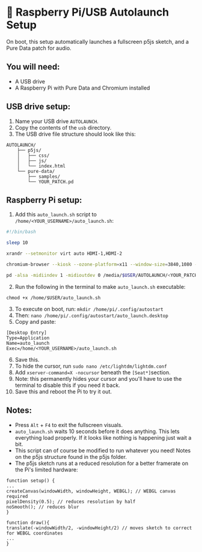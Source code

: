 # 🥧 Raspberry Pi/USB Autolaunch Setup

On boot, this setup automatically launches a fullscreen p5js sketch, and a Pure Data patch for audio. 

## You will need:

- A USB drive
- A Raspberry Pi with Pure Data and Chromium installed

## USB drive setup:

1. Name your USB drive `AUTOLAUNCH`.
2. Copy the contents of the `usb` directory.
3. The USB drive file structure should look like this: 

```
AUTOLAUNCH/
    ├── p5js/
    │   ├── css/
    │   ├── js/
    │   └── index.html
    └── pure-data/
    	├── samples/
		└── YOUR_PATCH.pd
```

## Raspberry Pi setup:

1. Add this `auto_launch.sh` script to `/home/<YOUR_USERNAME>/auto_launch.sh`:

```bash
#!/bin/bash

sleep 10

xrandr --setmonitor virt auto HDMI-1,HDMI-2

chromium-browser --kiosk --ozone-platform=x11 --window-size=3840,1080 --window-position=0,0 /media/$USER/AUTOLAUNCH/p5js/index.html &

pd -alsa -midiindev 1 -midioutdev 0 /media/$USER/AUTOLAUNCH/<YOUR_PATCH_NAME>.pd &
```

2. Run the following in the terminal to make `auto_launch.sh` executable:

 `chmod +x /home/$USER/auto_launch.sh` 

3. To execute on boot, run: `mkdir /home/pi/.config/autostart`
4. Then: `nano /home/pi/.config/autostart/auto_launch.desktop`
5. Copy and paste:

```
[Desktop Entry]
Type=Application
Name=auto_launch
Exec=/home/<YOUR_USERNAME>/auto_launch.sh
```

6. Save this.
7. To hide the cursor, run `sudo nano /etc/lightdm/lightdm.conf`
8. Add `xserver-command=X -nocursor` beneath the `[Seat*]`section.
9. Note: this permanently hides your cursor and you'll have to use the terminal to disable this if you need it back.
10. Save this and reboot the Pi to try it out. 

## Notes:

- Press `Alt` + `F4` to exit the fullscreen visuals.
- `auto_launch.sh` waits 10 seconds before it does anything. This lets everything load properly. If it looks like nothing is happening just wait a bit.
- This script can of course be modified to run whatever you need! Notes on the p5js structure found in the p5js folder.
- The p5js sketch runs at a reduced resolution for a better framerate on the Pi's limited hardware:
```
function setup() {
...
createCanvas(windowWidth, windowHeight, WEBGL); // WEBGL canvas required
pixelDensity(0.5); // reduces resolution by half
noSmooth(); // reduces blur
}

function draw(){
translate(-windowWidth/2, -windowHeight/2) // moves sketch to correct for WEBGL coordinates
...
}

```


